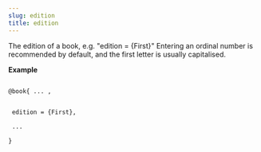 ```yaml
---
slug: edition
title: edition
---
```


The edition of a book, e.g. "edition = {First}" Entering an ordinal number is recommended by default, and the first letter is usually capitalised.


**Example**

```tex

@book{ ... ,


 edition = {First},

 ...

}
```
